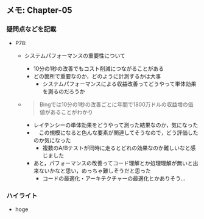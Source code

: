 ## メモ: Chapter-05
### 疑問点などを記載
- P78:
    - システムパフォーマンスの重要性について
        - 10分の1秒の改善でもコスト削減につながることがある
        - どの箇所で重要なのか，どのように計測するかは大事
            - システムパフォーマンスによる収益改善ってどうやって単体効果を測るのだろうか

    - > Bingでは10分の1秒の改善ごとに年間で1800万ドルの収益増の価値があることがわかり

        - レイテンシーの単体効果をどうやって測った結果なのか，気になった
        - 　この規模になると色んな要素が関連してそうなので，どう評価したのか気になった
            - 複数のA/Bテストが同時に走るとどれの効果なのか難しいなと感じました
        - あと，パフォーマンスの改善ってコード理解とか処理理解が無いと出来ないかなと思い，めっちゃ難しそうだと思った
            - コードの最適化・アーキテクチャーの最適化とかありそう...
### ハイライト
- hoge